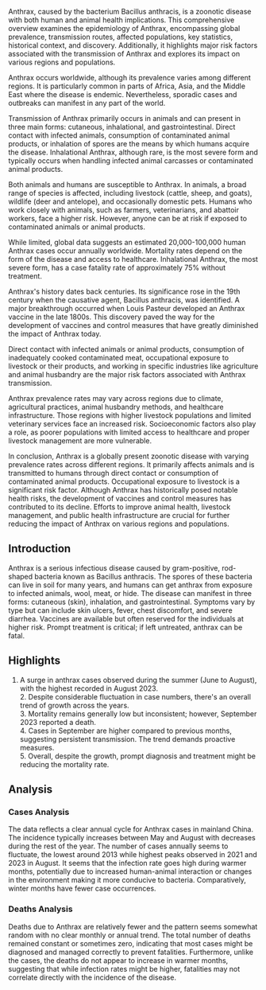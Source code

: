 Anthrax, caused by the bacterium Bacillus anthracis, is a zoonotic disease with both human and animal health implications. This comprehensive overview examines the epidemiology of Anthrax, encompassing global prevalence, transmission routes, affected populations, key statistics, historical context, and discovery. Additionally, it highlights major risk factors associated with the transmission of Anthrax and explores its impact on various regions and populations.

Anthrax occurs worldwide, although its prevalence varies among different regions. It is particularly common in parts of Africa, Asia, and the Middle East where the disease is endemic. Nevertheless, sporadic cases and outbreaks can manifest in any part of the world.

Transmission of Anthrax primarily occurs in animals and can present in three main forms: cutaneous, inhalational, and gastrointestinal. Direct contact with infected animals, consumption of contaminated animal products, or inhalation of spores are the means by which humans acquire the disease. Inhalational Anthrax, although rare, is the most severe form and typically occurs when handling infected animal carcasses or contaminated animal products.

Both animals and humans are susceptible to Anthrax. In animals, a broad range of species is affected, including livestock (cattle, sheep, and goats), wildlife (deer and antelope), and occasionally domestic pets. Humans who work closely with animals, such as farmers, veterinarians, and abattoir workers, face a higher risk. However, anyone can be at risk if exposed to contaminated animals or animal products.

While limited, global data suggests an estimated 20,000-100,000 human Anthrax cases occur annually worldwide. Mortality rates depend on the form of the disease and access to healthcare. Inhalational Anthrax, the most severe form, has a case fatality rate of approximately 75% without treatment.

Anthrax's history dates back centuries. Its significance rose in the 19th century when the causative agent, Bacillus anthracis, was identified. A major breakthrough occurred when Louis Pasteur developed an Anthrax vaccine in the late 1800s. This discovery paved the way for the development of vaccines and control measures that have greatly diminished the impact of Anthrax today.

Direct contact with infected animals or animal products, consumption of inadequately cooked contaminated meat, occupational exposure to livestock or their products, and working in specific industries like agriculture and animal husbandry are the major risk factors associated with Anthrax transmission.

Anthrax prevalence rates may vary across regions due to climate, agricultural practices, animal husbandry methods, and healthcare infrastructure. Those regions with higher livestock populations and limited veterinary services face an increased risk. Socioeconomic factors also play a role, as poorer populations with limited access to healthcare and proper livestock management are more vulnerable.

In conclusion, Anthrax is a globally present zoonotic disease with varying prevalence rates across different regions. It primarily affects animals and is transmitted to humans through direct contact or consumption of contaminated animal products. Occupational exposure to livestock is a significant risk factor. Although Anthrax has historically posed notable health risks, the development of vaccines and control measures has contributed to its decline. Efforts to improve animal health, livestock management, and public health infrastructure are crucial for further reducing the impact of Anthrax on various regions and populations.
## Introduction

Anthrax is a serious infectious disease caused by gram-positive, rod-shaped bacteria known as Bacillus anthracis. The spores of these bacteria can live in soil for many years, and humans can get anthrax from exposure to infected animals, wool, meat, or hide. The disease can manifest in three forms: cutaneous (skin), inhalation, and gastrointestinal. Symptoms vary by type but can include skin ulcers, fever, chest discomfort, and severe diarrhea. Vaccines are available but often reserved for the individuals at higher risk. Prompt treatment is critical; if left untreated, anthrax can be fatal.
## Highlights

1. A surge in anthrax cases observed during the summer (June to August), with the highest recorded in August 2023.<br/>2. Despite considerable fluctuation in case numbers, there's an overall trend of growth across the years.<br/>3. Mortality remains generally low but inconsistent; however, September 2023 reported a death.<br/>4. Cases in September are higher compared to previous months, suggesting persistent transmission. The trend demands proactive measures.<br/>5. Overall, despite the growth, prompt diagnosis and treatment might be reducing the mortality rate.

## Analysis

### Cases Analysis
The data reflects a clear annual cycle for Anthrax cases in mainland China. The incidence typically increases between May and August with decreases during the rest of the year. The number of cases annually seems to fluctuate, the lowest around 2013 while highest peaks observed in 2021 and 2023 in August. It seems that the infection rate goes high during warmer months, potentially due to increased human-animal interaction or changes in the environment making it more conducive to bacteria. Comparatively, winter months have fewer case occurrences.

### Deaths Analysis
Deaths due to Anthrax are relatively fewer and the pattern seems somewhat random with no clear monthly or annual trend. The total number of deaths remained constant or sometimes zero, indicating that most cases might be diagnosed and managed correctly to prevent fatalities. Furthermore, unlike the cases, the deaths do not appear to increase in warmer months, suggesting that while infection rates might be higher, fatalities may not correlate directly with the incidence of the disease.
